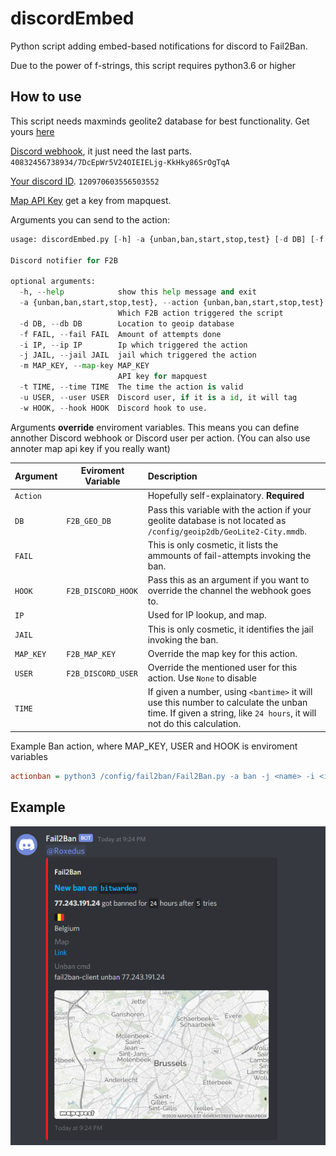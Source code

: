 # discordEmbed

Python script adding embed-based notifications for discord to Fail2Ban.

Due to the power of f-strings, this script requires python3.6 or higher

## How to use

This script needs maxminds geolite2 database for best functionality. Get yours [here](https://dev.maxmind.com/geoip/geoip2/geolite2/)

[Discord webhook](https://support.discordapp.com/hc/en-us/articles/228383668-Intro-to-Webhooks), it just need the last parts. ```40832456738934/7DcEpWr5V24OIEIELjg-KkHky86SrOgTqA```

[Your discord ID](https://support.discordapp.com/hc/en-us/articles/206346498-Where-can-I-find-my-User-Server-Message-ID-). ```120970603556503552```

[Map API Key](https://developer.mapquest.com/) get a key from mapquest.

Arguments you can send to the action:

```py
usage: discordEmbed.py [-h] -a {unban,ban,start,stop,test} [-d DB] [-f FAIL] [-i IP] [-j JAIL] [-m MAP_KEY] [-t TIME] [-u USER] [-w HOOK]

Discord notifier for F2B

optional arguments:
  -h, --help            show this help message and exit
  -a {unban,ban,start,stop,test}, --action {unban,ban,start,stop,test}
                        Which F2B action triggered the script
  -d DB, --db DB        Location to geoip database
  -f FAIL, --fail FAIL  Amount of attempts done
  -i IP, --ip IP        Ip which triggered the action
  -j JAIL, --jail JAIL  jail which triggered the action
  -m MAP_KEY, --map-key MAP_KEY
                        API key for mapquest
  -t TIME, --time TIME  The time the action is valid
  -u USER, --user USER  Discord user, if it is a id, it will tag
  -w HOOK, --hook HOOK  Discord hook to use.
  ```

Arguments **override** enviroment variables. This means you can define annother Discord webhook or Discord user per action. (You can also use annoter map api key if  you really want)

| __Argument__  | __Eviroment Variable__ | __Description__ |
| --- | --- | :--- |
|`Action` | | Hopefully self-explainatory. **Required**|
|`DB` | `F2B_GEO_DB` | Pass this variable with the action if your geolite database is not located as `/config/geoip2db/GeoLite2-City.mmdb`. |
|`FAIL` | | This is only cosmetic, it lists the ammounts of fail-attempts invoking the ban. |
|`HOOK` | `F2B_DISCORD_HOOK` | Pass this as an argument if you want to override the channel the webhook goes to. |
|`IP` | | Used for IP lookup, and map. |
|`JAIL` | | This is only cosmetic, it identifies the jail invoking the ban. |
|`MAP_KEY` | `F2B_MAP_KEY` | Override the map key for this action. |
|`USER` | `F2B_DISCORD_USER` | Override the mentioned user for this action. Use `None` to disable |
|`TIME` | | If given a number, using `<bantime>` it will use this number to calculate the unban time. If given a string, like `24 hours`, it will not do this calculation. |

Example Ban action, where MAP_KEY, USER and HOOK is enviroment variables

```ini
actionban = python3 /config/fail2ban/Fail2Ban.py -a ban -j <name> -i <ip> -t <bantime> -f <failures> -d /config/geoip2/GeoLite2-City.mmdb
```

## Example

![Example picture](.assets/Example.png)